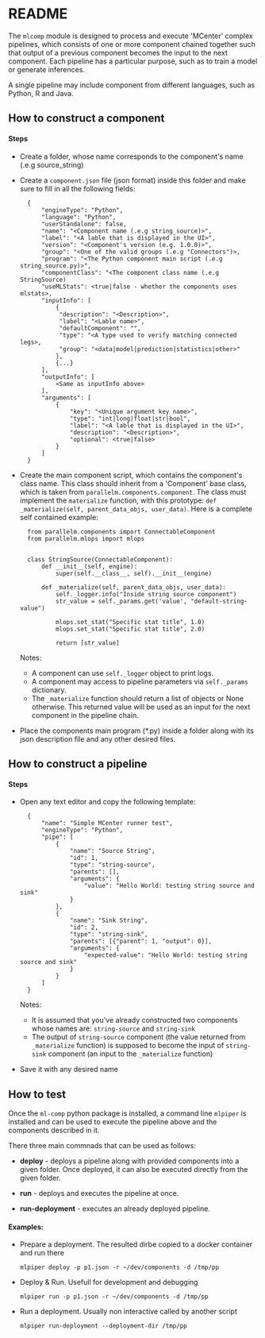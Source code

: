 # README

The `mlcomp` module is designed to process and execute 'MCenter' complex pipelines,
which consists of one or more component chained together such that output of a
previous component becomes the input to the next component. Each pipeline has a
particular purpose, such as to train a model or generate inferences.

A single pipeline may include component from different languages, such as Python,
R and Java.

## How to construct a component

#### Steps

- Create a folder, whose name corresponds to the component's name (.e.g source_string)

- Create a `component.json` file (json format) inside this folder and make sure to
  fill in all the following fields:

        {
            "engineType": "Python",
            "language": "Python",
            "userStandalone": false,
            "name": "<Component name (.e.g string_source)>",
            "label": "<A lable that is displayed in the UI>",
            "version": "<Component's version (e.g. 1.0.0)>",
            "group": "<One of the valid groups (.e.g "Connectors")>,
            "program": "<The Python component main script (.e.g string_source.py)>",
            "componentClass": "<The component class name (.e.g StringSource)
            "useMLStats": <true|false - whether the components uses mlstats>,
            "inputInfo": [
                {
                 "description": "<Description>",
                 "label": "<Lable name>",
                 "defaultComponent": "",
                 "type": "<A type used to verify matching connected legs>,
                 "group": "<data|model|prediction|statistics|other>"
                },
                {...}
            ],
            "outputInfo": [
                <Same as inputInfo above>
            ],
            "arguments": [
                {
                    "key": "<Unique argument key name>",
                    "type": "int|long|float|str|bool",
                    "label": "<A lable that is displayed in the UI>",
                    "description": "<Description>",
                    "optional": <true|false>
                }
            ]
        }

- Create the main component script, which contains the component's class name.
  This class should inherit from a 'Component' base class, which is taken from
  `parallelm.components.component`. The class must implement the `materialize`
  function, with this prototype: `def _materialize(self, parent_data_objs, user_data)`.
  Here is a complete self contained example:

        from parallelm.components import ConnectableComponent
        from parallelm.mlops import mlops


        class StringSource(ConnectableComponent):
            def __init__(self, engine):
                super(self.__class__, self).__init__(engine)

            def _materialize(self, parent_data_objs, user_data):
                self._logger.info("Inside string source component")
                str_value = self._params.get('value', "default-string-value")

                mlops.set_stat("Specific stat title", 1.0)
                mlops.set_stat("Specific stat title", 2.0)

                return [str_value]


  Notes:
    - A component can use `self._logger` object to print logs.
    - A component may access to pipeline parameters via `self._params` dictionary.
    - The `_materialize` function should return a list of objects or None otherwise.
      This returned value will be used as an input for the next component
      in the pipeline chain.

- Place the components main program (*.py) inside a folder along with its json
  description file and any other desired files.


## How to construct a pipeline

#### Steps

- Open any text editor and copy the following template:

        {
            "name": "Simple MCenter runner test",
            "engineType": "Python",
            "pipe": [
                {
                    "name": "Source String",
                    "id": 1,
                    "type": "string-source",
                    "parents": [],
                    "arguments": {
                        "value": "Hello World: testing string source and sink"
                    }
                },
                {
                    "name": "Sink String",
                    "id": 2,
                    "type": "string-sink",
                    "parents": [{"parent": 1, "output": 0}],
                    "arguments": {
                        "expected-value": "Hello World: testing string source and sink"
                    }
                }
            ]
        }

  Notes:
    - It is assumed that you've already constructed two components whose names
      are: `string-source` and `string-sink`
    - The output of `string-source` component (the value returned from
      `_materialize` function) is supposed to become the input of `string-sink`
      component (an input to the `_materialize` function)
 
- Save it with any desired name


## How to test

Once the `ml-comp` python package is installed, a command line `mlpiper` is installed
and can be used to execute the pipeline above and the components described in it.

There three main commnads that can be used as follows:

  - **deploy** - deploys a pipeline along with provided components into a given
                 folder. Once deployed, it can also be executed directly from 
                 the given folder.

  - **run** - deploys and executes the pipeline at once.

  - **run-deployment** - executes an already deployed pipeline.


#### Examples:

  - Prepare a deployment. The resulted dirbe copied to a docker container and run
    there

        mlpiper deploy -p p1.json -r ~/dev/components -d /tmp/pp

  - Deploy & Run. Usefull for development and debugging

        mlpiper run -p p1.json -r ~/dev/components -d /tmp/pp

  - Run a deployment. Usually non interactive called by another script

        mlpiper run-deployment --deployment-dir /tmp/pp
